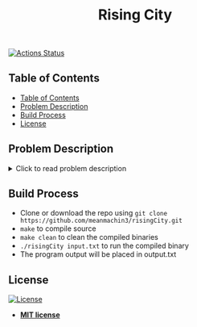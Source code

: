 <h1 align="center"> Rising City </h1> <br>

[![Actions Status](https://github.com/meanmachin3/risingCity/workflows/Test/badge.svg)](https://github.com/meanmachin3/risingCity/actions)

<!-- START doctoc generated TOC please keep comment here to allow auto update -->
<!-- DON'T EDIT THIS SECTION, INSTEAD RE-RUN doctoc TO UPDATE -->
## Table of Contents

- [Table of Contents](#table-of-contents)
- [Problem Description](#problem-description)
- [Build Process](#build-process)
- [License](#license)

<!-- END doctoc generated TOC please keep comment here to allow auto update -->

## Problem Description

<details><summary>Click to read problem description</summary>
<p>

Wayne Enterprises is developing a new city. They are constructing many buildings and plan to use software to keep track of all buildings under construction in this new city. A building record has the following fields:

__buildingNum__: unique integer identifier for each building.
__executed_time__: total number of days spent so far on this building.
__total_time__: the total number of days needed to complete the construction of the building.

The needed operations are:

1. Print (buildingNum) prints the triplet buildingNume,executed_time,total_time.
2. Print (buildingNum1, buildingNum2) prints all triplets bn, executed_tims, total_time for which buildingNum1 <= bn <= buildingNum2.
3. Insert (buildingNum,total_time) where buildingNum is different from existing building numbers and executed_time = 0.

In order to complete the given task, you must use a min-heap and a Red-Black Tree (RBT). You must write your own code the min heap and RBT. Also, you may assume that the number of active buildings will not exceed 2000.

A min heap should be used to store (buildingNums,executed_time,total_time) triplets ordered by executed_time. You mwill need a suitable mechanism to handle duplicate executed_times in your min heap. An RBT should be used store (buildingNums,executed_time,total_time) triplets ordered by buildingNum. You are required to maintain pointers between corresponding nodes in the min-heap and RBT.

Wayne Construction works on one building at a time. When it is time to select a building to work on, the building with the lowest executed_time (ties are broken by selecting the building with the lowest buildingNum) is selected. The selected building is worked on until complete or for 5 days, whichever happens first. If the building completes during this period its number and day of completion is output and it is removed from the data structures. Otherwise, the building’s executed_time is updated. In both cases, Wayne Construction selects the next building to work on using the selection rule. When no building remains, the completion date of the new city is output.

</p>
</details>

## Build Process

- Clone or download the repo using `git clone https://github.com/meanmachin3/risingCity.git`
- `make` to compile source
- `make clean` to clean the compiled binaries
- `./risingCity input.txt` to run the compiled binary
- The program output will be placed in output.txt

## License

[![License](http://img.shields.io/:license-mit-blue.svg?style=flat-square)](http://badges.mit-license.org)
- **[MIT license](http://opensource.org/licenses/mit-license.php)**
